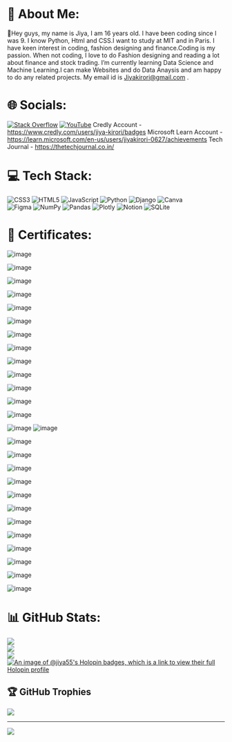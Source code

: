 
# 💫 About Me:

👋Hey guys, my name is Jiya, I am 16 years old. I have been coding since I was 9. I know Python, Html and CSS.I want to study at MIT and in Paris. I have keen interest in coding, fashion designing and finance.Coding is my passion. When not coding, I love to do Fashion designing and reading a lot about finance and stock trading. I’m currently learning Data Science and Machine Learning.I can make Websites and do Data Anaysis and am happy to do any related projects. My email id is Jiyakirori@gmail.com . 

# 🌐 Socials:
[![Stack Overflow](https://img.shields.io/badge/-Stackoverflow-FE7A16?logo=stack-overflow&logoColor=white)](https://stackoverflow.com/users/19879497/jiya-kirori) [![YouTube](https://img.shields.io/badge/YouTube-%23FF0000.svg?logo=YouTube&logoColor=white)](https://www.youtube.com/channel/UC_fwh64oeLaSm_XXAVQd6Mg/featured)
Credly Account - https://www.credly.com/users/jiya-kirori/badges
Microsoft Learn Account - https://learn.microsoft.com/en-us/users/jiyakirori-0627/achievements
Tech Journal - https://thetechjournal.co.in/

# 💻 Tech Stack:

![CSS3](https://img.shields.io/badge/css3-%231572B6.svg?style=for-the-badge&logo=css3&logoColor=white) 
![HTML5](https://img.shields.io/badge/html5-%23E34F26.svg?style=for-the-badge&logo=html5&logoColor=white) 
![JavaScript](https://img.shields.io/badge/javascript-%23323330.svg?style=for-the-badge&logo=javascript&logoColor=%23F7DF1E) 
![Python](https://img.shields.io/badge/python-3670A0?style=for-the-badge&logo=python&logoColor=ffdd54) 
![Django](https://img.shields.io/badge/django-%23092E20.svg?style=for-the-badge&logo=django&logoColor=white) 
![Canva](https://img.shields.io/badge/Canva-%2300C4CC.svg?style=for-the-badge&logo=Canva&logoColor=white) 	
![Figma](https://img.shields.io/badge/figma-%23F24E1E.svg?style=for-the-badge&logo=figma&logoColor=white) 
![NumPy](https://img.shields.io/badge/numpy-%23013243.svg?style=for-the-badge&logo=numpy&logoColor=white) 
![Pandas](https://img.shields.io/badge/pandas-%23150458.svg?style=for-the-badge&logo=pandas&logoColor=white) 
![Plotly](https://img.shields.io/badge/Plotly-%233F4F75.svg?style=for-the-badge&logo=plotly&logoColor=white) 
![Notion](https://img.shields.io/badge/Notion-%23000000.svg?style=for-the-badge&logo=notion&logoColor=white) 
![SQLite](https://img.shields.io/badge/sqlite-%2307405e.svg?style=for-the-badge&logo=sqlite&logoColor=white)
# 🏅 Certificates:
![image](https://s3.amazonaws.com/coursera_assets/meta_images/generated/CERTIFICATE_LANDING_PAGE/CERTIFICATE_LANDING_PAGE~RY8DH23JFJSH/CERTIFICATE_LANDING_PAGE~RY8DH23JFJSH.jpeg)

![image](https://images.credly.com/size/680x680/images/af8c6b4e-fc31-47c4-8dcb-eb7a2065dc5b/I2CS__1_.png)

![image](https://images.credly.com/size/680x680/images/fa418e1b-119d-4e79-b663-e6c20dfff214/Full_Stack_Cloud_Development_Capstone_Project.png)

![image](https://github.com/Jiya55/Jiya55/assets/52620918/383e802a-3627-43ac-af68-c47c498b1927)

![image](https://images.credly.com/size/680x680/images/973136f8-09b5-439a-a309-45041c83c756/image.png)

![image](https://images.credly.com/size/220x220/images/6240e108-1407-4773-8621-cc2e4736d4e6/Web_Development_with_HTML-CSS-JavaScript_Essentials.png)

![image](https://images.credly.com/images/3cd98d8a-c224-4f8f-a839-d0a87422f2c1/Python_Project_for_AI_and_Application_Development.png)

![image](https://images.credly.com/size/220x220/images/0571ab1d-f43b-43d9-9c68-8ebd0ebd61b7/Python_for_Data_Sci_and_AI_Foundational.png)

![image](https://images.credly.com/size/680x680/images/23859131-d0ff-4f44-900f-bac86165b941/image.png)

![image](https://images.credly.com/size/220x220/images/a3ff2154-3ad0-4bbf-8405-c84e777bdc9a/Developing_Applications_with_SQL__Databases__and_Django.png)

![image](https://images.credly.com/size/680x680/images/66bed44e-4917-48b7-8e88-1b0c83d50437/Containers_and_Kubernetes_Essentials.png)

![image](https://images.credly.com/size/220x220/images/482f703c-e221-4667-91e6-4322c3210bc0/image.png)

![image](https://images.credly.com/size/220x220/images/9dcdc294-79a6-47e5-a769-708c29c7c497/image.png)

![image](https://learn.microsoft.com/en-us/training/achievements/get-started-c-sharp-part-1.svg)
![image](https://learn.microsoft.com/training/achievements/get-started-c-sharp-part-2.svg)

![image](https://user-images.githubusercontent.com/52620918/216080085-a9f1f3be-a178-4eaf-abc5-83155f809442.png)

![image](https://user-images.githubusercontent.com/52620918/216080216-e07b61c7-a21e-48fc-996a-863d77683582.png)

![image](https://user-images.githubusercontent.com/52620918/216080253-6f6153bc-bae8-493a-9806-741e3827a759.png)

![image](https://user-images.githubusercontent.com/52620918/216080284-c4275e61-b727-41db-9bf2-1ea01e5a9426.png)

![image](https://user-images.githubusercontent.com/52620918/216080318-930b2f08-81ae-4fef-a8f9-e27432da8686.png)

![image](https://user-images.githubusercontent.com/52620918/216080349-b89e67c8-ec4a-43e6-881b-2efc713ee02f.png)

![image](https://user-images.githubusercontent.com/52620918/216080382-33041b17-b3d4-4fb1-aaf9-3c6f05b61d5b.png)

![image](https://user-images.githubusercontent.com/52620918/216080419-2fa6147f-6cca-4c54-b782-3d98409b762c.png)

![image](https://user-images.githubusercontent.com/52620918/216080442-425f2b34-ef4d-46dd-a205-e354eae0ac13.png)

![image](https://user-images.githubusercontent.com/52620918/216080479-4122396b-05ba-42f9-8e6d-2c7e4ec16550.png)

![image](https://user-images.githubusercontent.com/52620918/216080497-b68a390f-240b-497d-b523-d19199c1b6c7.png)

![image](https://user-images.githubusercontent.com/52620918/216080520-7790d273-d801-4103-b7a5-ca0a33a9120b.png)

# 📊 GitHub Stats:
![](https://github-readme-stats.vercel.app/api?username=Jiya55&theme=radical&hide_border=false&include_all_commits=true&count_private=true)<br/>
![](https://github-readme-streak-stats.herokuapp.com/?user=Jiya55&theme=radical&hide_border=false)<br/>
![](https://github-readme-stats.vercel.app/api/top-langs/?username=Jiya55&theme=radical&hide_border=false&include_all_commits=true&count_private=true&layout=compact)
[![An image of @jiya55's Holopin badges, which is a link to view their full Holopin profile](https://holopin.me/jiya55)](https://holopin.io/@jiya55)

## 🏆 GitHub Trophies
![](https://github-profile-trophy.vercel.app/?username=Jiya55&theme=dracula&no-frame=false&no-bg=true&margin-w=4)

---
[![](https://visitcount.itsvg.in/api?id=Jiya55&icon=5&color=10)](https://visitcount.itsvg.in)

<!-- Proudly created with GPRM ( https://gprm.itsvg.in ) -->
